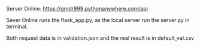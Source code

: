 Server Online:
https://gmdr999.pythonanywhere.com/api

Sever Online runs the flask_app.py, as the local server run the server.py in terminal.

Both request data is in validation.json and the real result is in default_val.csv
